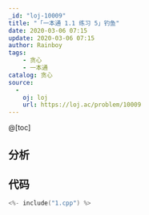 ```yaml
---
_id: "loj-10009"
title: "「一本通 1.1 练习 5」钓鱼"
date: 2020-03-06 07:15
update: 2020-03-06 07:15
author: Rainboy
tags:
    - 贪心
    - 一本通
catalog: 贪心
source: 
  - 
    oj: loj
    url: https://loj.ac/problem/10009
---
```



@[toc]
## 分析



## 代码

```c
<%- include("1.cpp") %>
```
